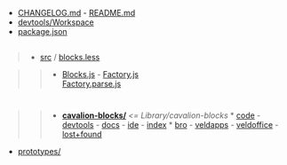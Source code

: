 * [CHANGELOG.md]() - [README.md]()
* [devtools/Workspace<blocks>](/Library/vcl-comps/devtools/Workspace$/blocks.js)
* [package.json]()

##

> * [src](:/) / [blocks.less](src/:)
	
>> * [Blocks.js](src/:) - [Factory.js](src/:)  
[Factory.parse.js](src/:)

#

>> * **[cavalion-blocks/](src/:)** _<= Library/cavalion-blocks_
	* [code](src/cavalion-blocks/:/) - [devtools](src/cavalion-blocks/:/) - [docs](src/cavalion-blocks/:/) - [ide](src/cavalion-blocks/:/) - [index](src/cavalion-blocks/:/)
	* [bro](src/cavalion-blocks/:/) - [veldapps](src/cavalion-blocks/:/) - [veldoffice](src/cavalion-blocks/:/) - [lost+found](src/cavalion-blocks/:/)
* [prototypes/](src/:)



